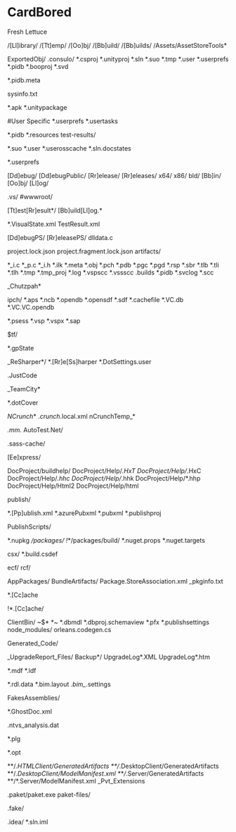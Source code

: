 # CardBored
Fresh Lettuce

/[Ll]ibrary/
/[Tt]emp/
/[Oo]bj/
/[Bb]uild/
/[Bb]uilds/
/Assets/AssetStoreTools*

ExportedObj/
.consulo/
*.csproj
*.unityproj
*.sln
*.suo
*.tmp
*.user
*.userprefs
*.pidb
*.booproj
*.svd

*.pidb.meta

sysinfo.txt

*.apk
*.unitypackage

#User Specific
*.userprefs
*.usertasks

*.pidb
*.resources
test-results/

*.suo
*.user
*.userosscache
*.sln.docstates

*.userprefs

[Dd]ebug/
[Dd]ebugPublic/
[Rr]elease/
[Rr]eleases/
x64/
x86/
bld/
[Bb]in/
[Oo]bj/
[Ll]og/

.vs/
#wwwroot/

[Tt]est[Rr]esult*/
[Bb]uild[Ll]og.*

*.VisualState.xml
TestResult.xml

[Dd]ebugPS/
[Rr]eleasePS/
dlldata.c

project.lock.json
project.fragment.lock.json
artifacts/

*_i.c
*_p.c
*_i.h
*.ilk
*.meta
*.obj
*.pch
*.pdb
*.pgc
*.pgd
*.rsp
*.sbr
*.tlb
*.tli
*.tlh
*.tmp
*.tmp_proj
*.log
*.vspscc
*.vssscc
.builds
*.pidb
*.svclog
*.scc

_Chutzpah*

ipch/
*.aps
*.ncb
*.opendb
*.opensdf
*.sdf
*.cachefile
*.VC.db
*.VC.VC.opendb

*.psess
*.vsp
*.vspx
*.sap

$tf/

*.gpState

_ReSharper*/
*.[Rr]e[Ss]harper
*.DotSettings.user

.JustCode

_TeamCity*

*.dotCover

_NCrunch_*
.*crunch*.local.xml
nCrunchTemp_*

*.mm.*
AutoTest.Net/

.sass-cache/

[Ee]xpress/

DocProject/buildhelp/
DocProject/Help/*.HxT
DocProject/Help/*.HxC
DocProject/Help/*.hhc
DocProject/Help/*.hhk
DocProject/Help/*.hhp
DocProject/Help/Html2
DocProject/Help/html

publish/

*.[Pp]ublish.xml
*.azurePubxml
*.pubxml
*.publishproj

PublishScripts/

*.nupkg
**/packages/*
!**/packages/build/
*.nuget.props
*.nuget.targets

csx/
*.build.csdef

ecf/
rcf/

AppPackages/
BundleArtifacts/
Package.StoreAssociation.xml
_pkginfo.txt

*.[Cc]ache

!*.[Cc]ache/

ClientBin/
~$*
*~
*.dbmdl
*.dbproj.schemaview
*.pfx
*.publishsettings
node_modules/
orleans.codegen.cs

Generated_Code/

_UpgradeReport_Files/
Backup*/
UpgradeLog*.XML
UpgradeLog*.htm

*.mdf
*.ldf

*.rdl.data
*.bim.layout
*.bim_*.settings

FakesAssemblies/

*.GhostDoc.xml

.ntvs_analysis.dat

*.plg

*.opt

**/*.HTMLClient/GeneratedArtifacts
**/*.DesktopClient/GeneratedArtifacts
**/*.DesktopClient/ModelManifest.xml
**/*.Server/GeneratedArtifacts
**/*.Server/ModelManifest.xml
_Pvt_Extensions

.paket/paket.exe
paket-files/

.fake/

.idea/
*.sln.iml

